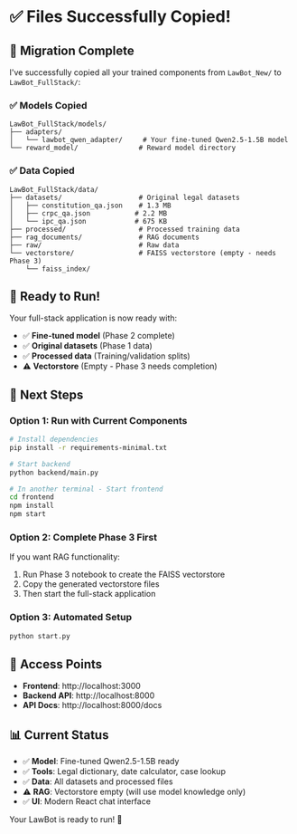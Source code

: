 # ✅ Files Successfully Copied!

## 🎉 Migration Complete

I've successfully copied all your trained components from `LawBot_New/` to `LawBot_FullStack/`:

### ✅ **Models Copied**
```
LawBot_FullStack/models/
├── adapters/
│   └── lawbot_qwen_adapter/     # Your fine-tuned Qwen2.5-1.5B model
└── reward_model/               # Reward model directory
```

### ✅ **Data Copied**
```
LawBot_FullStack/data/
├── datasets/                   # Original legal datasets
│   ├── constitution_qa.json    # 1.3 MB
│   ├── crpc_qa.json           # 2.2 MB  
│   └── ipc_qa.json            # 675 KB
├── processed/                  # Processed training data
├── rag_documents/              # RAG documents
├── raw/                        # Raw data
└── vectorstore/                # FAISS vectorstore (empty - needs Phase 3)
    └── faiss_index/
```

## 🚀 **Ready to Run!**

Your full-stack application is now ready with:
- ✅ **Fine-tuned model** (Phase 2 complete)
- ✅ **Original datasets** (Phase 1 data)
- ✅ **Processed data** (Training/validation splits)
- ⚠️ **Vectorstore** (Empty - Phase 3 needs completion)

## 🎯 **Next Steps**

### Option 1: Run with Current Components
```bash
# Install dependencies
pip install -r requirements-minimal.txt

# Start backend
python backend/main.py

# In another terminal - Start frontend
cd frontend
npm install
npm start
```

### Option 2: Complete Phase 3 First
If you want RAG functionality:
1. Run Phase 3 notebook to create the FAISS vectorstore
2. Copy the generated vectorstore files
3. Then start the full-stack application

### Option 3: Automated Setup
```bash
python start.py
```

## 🔗 **Access Points**
- **Frontend**: http://localhost:3000
- **Backend API**: http://localhost:8000
- **API Docs**: http://localhost:8000/docs

## 📊 **Current Status**
- ✅ **Model**: Fine-tuned Qwen2.5-1.5B ready
- ✅ **Tools**: Legal dictionary, date calculator, case lookup
- ✅ **Data**: All datasets and processed files
- ⚠️ **RAG**: Vectorstore empty (will use model knowledge only)
- ✅ **UI**: Modern React chat interface

Your LawBot is ready to run! 🎉
